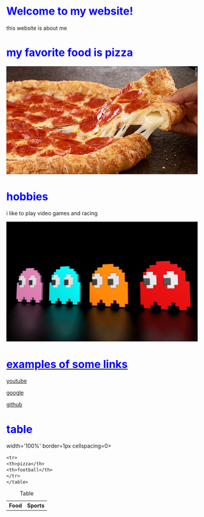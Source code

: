 <html>
<title>my website</title>
  <style>
body {
        background-image: url("gij.jpg");
}
 h1 {
         color: blue;
      }
  </style>
<body>
  <h1>Welcome to my website!</h1>
  <p>this website is about me</p>
  <h1>my favorite food is pizza</h1>
   <center><img src= "150526103052-pizza-hut-natural-780x439.jpg" > </center>
   <h1>hobbies</h1>
   <p>i like to play video games and racing 
   <center><img src= "a70319c58bfab6af917a59b9550d734a.jpg" > </center>
   <a href= "Course_BOC.jpg"> 
   
   <h1>examples of some links</h1>
   <p><a href="https://www.youtube.com/">youtube</a></p>
  <p><a href="https://google.com/">google</a></p>
  <p><a href="https://github.com/">github</a></p>
  
  <h1>table</h1>
  <table> width='100%' border=1px cellspacing=0>
  <caption>Table</caption>
    <tr>
      <th>Food</th>
      <th>Sports</th>
    </tr>
    
    <tr>
    <th>pizza</th>
    <th>football</th>
    </tr>
    </table>
    

</body>
</html>

